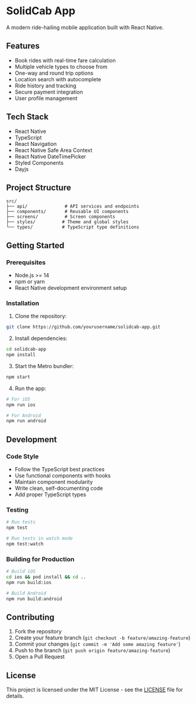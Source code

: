 # SolidCab App

A modern ride-hailing mobile application built with React Native.

## Features

- Book rides with real-time fare calculation
- Multiple vehicle types to choose from
- One-way and round trip options
- Location search with autocomplete
- Ride history and tracking
- Secure payment integration
- User profile management

## Tech Stack

- React Native
- TypeScript
- React Navigation
- React Native Safe Area Context
- React Native DateTimePicker
- Styled Components
- Dayjs

## Project Structure

```
src/
├── api/              # API services and endpoints
├── components/       # Reusable UI components
├── screens/          # Screen components
├── styles/          # Theme and global styles
└── types/           # TypeScript type definitions
```

## Getting Started

### Prerequisites

- Node.js >= 14
- npm or yarn
- React Native development environment setup

### Installation

1. Clone the repository:
```bash
git clone https://github.com/yourusername/solidcab-app.git
```

2. Install dependencies:
```bash
cd solidcab-app
npm install
```

3. Start the Metro bundler:
```bash
npm start
```

4. Run the app:
```bash
# For iOS
npm run ios

# For Android
npm run android
```

## Development

### Code Style

- Follow the TypeScript best practices
- Use functional components with hooks
- Maintain component modularity
- Write clean, self-documenting code
- Add proper TypeScript types

### Testing

```bash
# Run tests
npm test

# Run tests in watch mode
npm test:watch
```

### Building for Production

```bash
# Build iOS
cd ios && pod install && cd ..
npm run build:ios

# Build Android
npm run build:android
```

## Contributing

1. Fork the repository
2. Create your feature branch (`git checkout -b feature/amazing-feature`)
3. Commit your changes (`git commit -m 'Add some amazing feature'`)
4. Push to the branch (`git push origin feature/amazing-feature`)
5. Open a Pull Request

## License

This project is licensed under the MIT License - see the [LICENSE](LICENSE) file for details.
